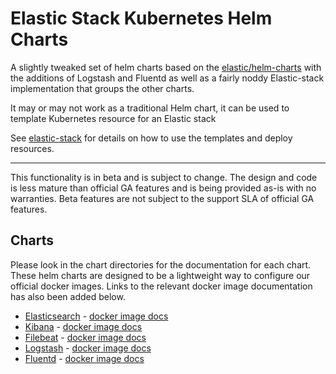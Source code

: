 # Elastic Stack Kubernetes Helm Charts

A slightly tweaked set of helm charts based on the [elastic/helm-charts](https://github.com/elastic/helm-charts) with the additions of Logstash and Fluentd as well as a 
fairly noddy Elastic-stack implementation that groups the other charts.

It may or may not work as a traditional Helm chart, it can be used to template Kubernetes resource for an Elastic stack

See [elastic-stack](./elastic-stack/README.md) for details on how to use the templates and deploy resources.

---

This functionality is in beta and is subject to change. The design and code is less mature than official GA features and is being provided as-is with no warranties. Beta features are not subject to the support SLA of official GA features.

## Charts

Please look in the chart directories for the documentation for each chart. These helm charts are designed to be a lightweight way to configure our official docker images. Links to the relevant docker image documentation has also been added below.

* [Elasticsearch](./elasticsearch/README.md) - [docker image docs](https://www.elastic.co/guide/en/elasticsearch/reference/current/docker.html)
* [Kibana](./kibana/README.md) - [docker image docs](https://www.elastic.co/guide/en/kibana/current/docker.html)
* [Filebeat](./filebeat/README.md) - [docker image docs](https://www.elastic.co/guide/en/beats/filebeat/current/running-on-docker.html)
* [Logstash](./logstash/README.md) - [docker image docs](https://www.elastic.co/guide/en/logstash/current/docker.html)
* [Fluentd](./fluentd/README.md) - [docker image docs](https://github.com/fluent/fluentd-docker-image)

